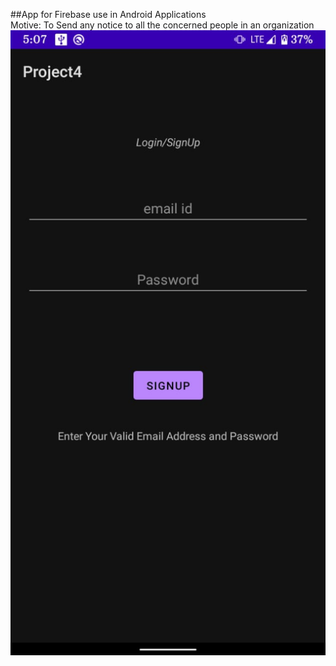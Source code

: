 ##App for Firebase use in Android Applications</br>
Motive: To Send any notice to all the concerned people in an organization</br>
<img src="screenshot1.jpg" alt="Login Page" title="Login Page" width="1500" height="1000"/>
